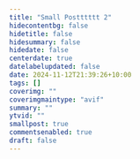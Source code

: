 ```yaml
---
title: "Small Postttttt 2"
hidecontentbg: false
hidetitle: false
hidesummary: false
hidedate: false
centerdate: true
datelabelupdated: false
date: 2024-11-12T21:39:26+10:00
tags: []
coverimg: ""
coverimgmaintype: "avif"
summary: ""
ytvid: ""
smallpost: true
commentsenabled: true
draft: false
---
```


